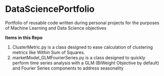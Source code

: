 # DataSciencePortfolio
Portfolio of reusable code written during personal projects for the purposes of Machine Learning and Data Science objectives

__Items in this Repo__
1. ClusterMetric.py is a class designed to ease calculation of clustering metrics like Within Sum of Squares.
2. marketModel_GLMFourierSeries.py is a class designed to quickly perform time series analysis with a GLM (BiWeight Objective by default) and Fourier Series components to address seasonality 

